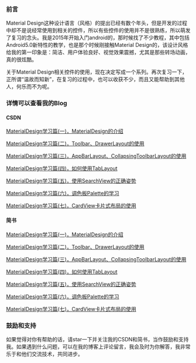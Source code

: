 ### 前言
Material Design这种设计语言（风格）的提出已经有数个年头，但是开发的过程中却不是说经常使用到相关的控件，所以有些控件的使用并不是很熟练，所以萌发了复习的念头。我是2015年开始入门android的，那时候找了不少教程，其中包括Android5.0新特性的教学，也是那个时候刚接触Material Design的，该设计风格给我的第一印象是：简洁、用户体验良好、视觉效果震撼，尤其是那些转场动画，真的很炫酷。

关于Material Design相关控件的使用，现在决定写成一个系列。再次复习一下，正所谓“温故而知新”，在复习的过程中，也可以收获不少，而且又能帮助到其他人，何乐而不为呢。

### 详情可以查看我的Blog


#### CSDN

[MaterialDesign学习篇(一)，MaterialDesign的介绍](http://blog.csdn.net/chay_chan/article/details/76038374)

[MaterialDesign学习篇(二)，Toolbar、DrawerLayout的使用](http://blog.csdn.net/chay_chan/article/details/76038408)

[MaterialDesign学习篇(三)，AppBarLayout、CollapsingToolbarLayout的使用](http://blog.csdn.net/Chay_Chan/article/details/76262007)

[MaterialDesign学习篇(四)，如何使用TabLayout](http://blog.csdn.net/Chay_Chan/article/details/76407276)

[MaterialDesign学习篇(五)，使用SearchView的正确姿势](http://blog.csdn.net/chay_chan/article/details/76511028)

[MaterialDesign学习篇(六)，调色板Palette的学习](http://blog.csdn.net/Chay_Chan/article/details/76570461)

[MaterialDesign学习篇(七)，CardView卡片式布局的使用](http://blog.csdn.net/chay_chan/article/details/76583434)


#### 简书

[MaterialDesign学习篇(一)，MaterialDesign的介绍](http://www.jianshu.com/p/177d1a2abca7)

[MaterialDesign学习篇(二)，Toolbar、DrawerLayout的使用](http://www.jianshu.com/p/27e62a974ff1)

[MaterialDesign学习篇(三)，AppBarLayout、CollapsingToolbarLayout的使用](http://www.jianshu.com/p/c8d2b94f016f)

[MaterialDesign学习篇(四)，如何使用TabLayout](http://www.jianshu.com/p/61c3f5638a25)

[MaterialDesign学习篇(五)，使用SearchView的正确姿势](http://www.jianshu.com/p/16f9e995e454)

[MaterialDesign学习篇(六)，调色板Palette的学习](http://www.jianshu.com/p/bae9ba0be8f7)

[MaterialDesign学习篇(七)，CardView卡片式布局的使用](http://www.jianshu.com/p/2617bcd98412)

### 鼓励和支持

如果觉得对你有帮助的话，请star一下并关注我的CSDN和简书，当作鼓励和支持我。如果遇到什么问题，可以在我的博客上评论留言，我会及时为你解答，我非常乐于和他们交流技术，共同进步。